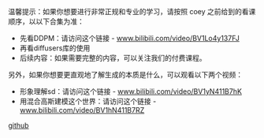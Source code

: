 温馨提示：如果你想要进行非常正规和专业的学习，请按照 coey 之前给到的看课顺序，以以下合集为准：
- 先看DDPM：请访问这个链接 - www.bilibili.com/video/BV1Lo4y137FJ
- 再看diffusers库的使用
- 后续内容：如果需要完整的内容，可以关注我们的付费课程。

另外，如果你想要更直观地了解生成的本质是什么，可以观看以下两个视频：
- 形象理解sd：请访问这个链接 - www.bilibili.com/video/BV1yN411B7hK
- 用混合高斯建模这个世界：请访问这个链接 - www.bilibili.com/video/BV1hN411B7RZ

[github](https://github.com/shouxieai/diffusion_from02hero)